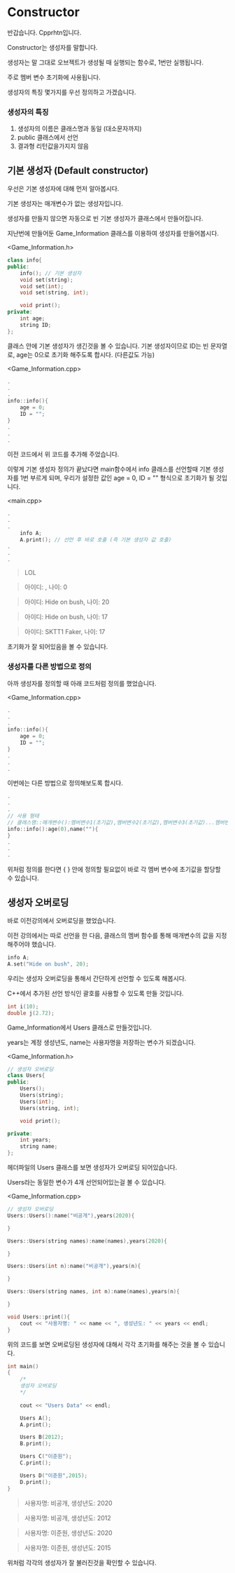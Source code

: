 # Constructor
반갑습니다. Cpprhtn입니다.

Constructor는 생성자를 말합니다.

생성자는 말 그대로 오브젝트가 생성될 때 실행되는 함수로, 1번만 실행됩니다.

주로 멤버 변수 초기화에 사용됩니다.

생성자의 특징 몇가지를 우선 정의하고 가겠습니다.

### 생성자의 특징

1. 생성자의 이름은 클래스명과 동일 (대소문자까지)
2. public 클래스에서 선언
3. 결과형 리턴값을가지지 않음

## 기본 생성자 (Default constructor)

우선은 기본 생성자에 대해 먼저 알아봅시다.

기본 생성자는 매개변수가 없는 생성자입니다.

생성자를 만들지 않으면 자동으로 빈 기본 생성자가 클래스에서 만들어집니다.

지난번에 만들어둔 Game_Information 클래스를 이용하여 생성자를 만들어봅시다.

<Game_Information.h>

```cpp
class info{
public:
    info(); // 기본 생성자
    void set(string);
    void set(int);
    void set(string, int);

    void print();
private:
    int age;
    string ID;
};
```
클래스 안에 기본 생성자가 생긴것을 볼 수 있습니다.
기본 생성자이므로 ID는 빈 문자열로, age는 0으로 초기화 해주도록 합시다. (다른값도 가능)

<Game_Information.cpp>

```cpp
.
.
.
info::info(){
    age = 0;
    ID = "";
}
.
.
.
```

이전 코드에서 위 코드를 추가해 주었습니다.

이렇게 기본 생성자 정의가 끝났다면 main함수에서 info 클래스를 선언할때 기본 생성자를 1번 부르게 되며, 우리가 설정한 값인 age = 0, ID = "" 형식으로 초기화가 될 것입니다.

<main.cpp>

```cpp
.
.
.
    info A;
    A.print(); // 선언 후 바로 호출 (즉 기본 생성자 값 호출)
.
.
.
```

> LOL

> 아이디: , 나이: 0

> 아이디: Hide on bush, 나이: 20

> 아이디: Hide on bush, 나이: 17

> 아이디: SKTT1 Faker, 나이: 17

초기화가 잘 되어있음을 볼 수 있습니다.


### 생성자를 다른 방법으로 정의

아까 생성자를 정의할 때 아래 코드처럼 정의를 했었습니다.

<Game_Information.cpp>

```cpp
.
.
.
info::info(){
    age = 0;
    ID = "";
}
.
.
.
```

이번에는 다른 방법으로 정의해보도록 합시다.

```cpp
.
.
.
// 사용 형태
// 클래스명::매개변수():멤버변수1(초기값),멤버변수2(초기값),멤버변수3(초기값)...멤버변수n(초기값) { 내용 }
info::info():age(0),name(""){
}
.
.
.
```

위처럼 정의를 한다면 { } 안에 정의할 필요없이 바로 각 멤버 변수에 초기값을 할당할 수 있습니다.


## 생성자 오버로딩

바로 이전강의에서 오버로딩을 했었습니다.

이전 강의에서는 따로 선언을 한 다음, 클래스의 멤버 함수를 통해 매개변수의 값을 지정해주어야 했습니다.

```cpp
info A;
A.set("Hide on bush", 20);
```

우리는 생성자 오버로딩을 통해서 간단하게 선언할 수 있도록 해봅시다.

C++에서 추가된 선언 방식인 괄호를 사용할 수 있도록 만들 것입니다.

```cpp
int i(10);
double j(2.72);
```

Game_Information에서 Users 클래스로 만들것입니다.

years는 계정 생성년도, name는 사용자명을 저장하는 변수가 되겠습니다.

<Game_Information.h>

```cpp
// 생성자 오버로딩
class Users{
public:
    Users();
    Users(string);
    Users(int);
    Users(string, int);

    void print();

private:
    int years;
    string name;
};
```

헤더파일의 Users 클래스를 보면 생성자가 오버로딩 되어있습니다.

Users라는 동일한 변수가 4개 선언되어있는걸 볼 수 있습니다.

<Game_Information.cpp>

```cpp
// 생성자 오버로딩
Users::Users():name("비공개"),years(2020){

}

Users::Users(string names):name(names),years(2020){

}

Users::Users(int n):name("비공개"),years(n){

}

Users::Users(string names, int n):name(names),years(n){

}

void Users::print(){
    cout << "사용자명: " << name << ", 생성년도: " << years << endl;
}
```

위의 코드를 보면 오버로딩된 생성자에 대해서 각각 초기화를 해주는 것을 볼 수 있습니다.

```cpp
int main()
{
    /*
    생성자 오버로딩
    */
    
    cout << "Users Data" << endl;

    Users A();
    A.print();

    Users B(2012);
    B.print();

    Users C("이준원");
    C.print();

    Users D("이준원",2015);
    D.print();
}
```

> 사용자명: 비공개, 생성년도: 2020

> 사용자명: 비공개, 생성년도: 2012

> 사용자명: 이준원, 생성년도: 2020

> 사용자명: 이준원, 생성년도: 2015

위처럼 각각의 생성자가 잘 불러진것을 확인할 수 있습니다.

